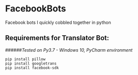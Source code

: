 # FacebookBots
Facebook bots I quickly cobbled together in python


## Requirements for Translator Bot:
######*Tested on Py3.7 - Windows 10, PyCharm environment*
```
pip install pillow
pip install googletrans
pip install facebook-sdk
```
